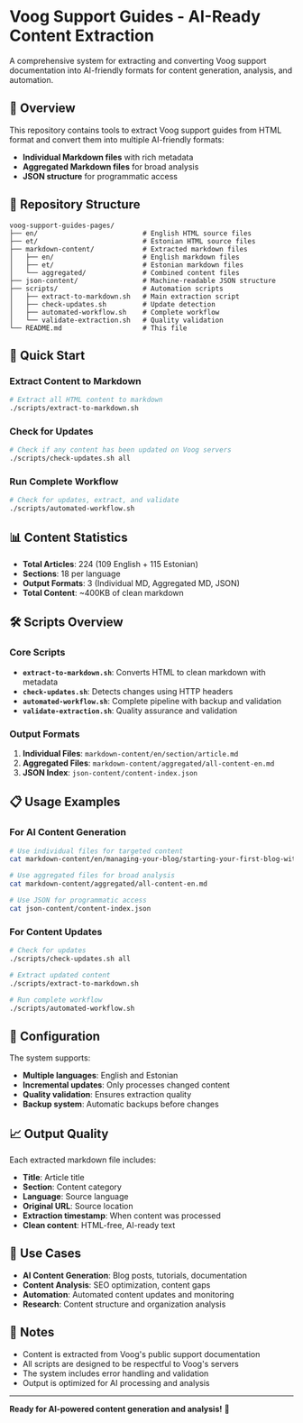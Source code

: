 # Voog Support Guides - AI-Ready Content Extraction

A comprehensive system for extracting and converting Voog support documentation into AI-friendly formats for content generation, analysis, and automation.

## 🎯 Overview

This repository contains tools to extract Voog support guides from HTML format and convert them into multiple AI-friendly formats:
- **Individual Markdown files** with rich metadata
- **Aggregated Markdown files** for broad analysis
- **JSON structure** for programmatic access

## 📁 Repository Structure

```
voog-support-guides-pages/
├── en/                          # English HTML source files
├── et/                          # Estonian HTML source files
├── markdown-content/            # Extracted markdown files
│   ├── en/                      # English markdown files
│   ├── et/                      # Estonian markdown files
│   └── aggregated/              # Combined content files
├── json-content/                # Machine-readable JSON structure
├── scripts/                     # Automation scripts
│   ├── extract-to-markdown.sh   # Main extraction script
│   ├── check-updates.sh         # Update detection
│   ├── automated-workflow.sh    # Complete workflow
│   └── validate-extraction.sh   # Quality validation
└── README.md                    # This file
```

## 🚀 Quick Start

### Extract Content to Markdown
```bash
# Extract all HTML content to markdown
./scripts/extract-to-markdown.sh
```

### Check for Updates
```bash
# Check if any content has been updated on Voog servers
./scripts/check-updates.sh all
```

### Run Complete Workflow
```bash
# Check for updates, extract, and validate
./scripts/automated-workflow.sh
```

## 📊 Content Statistics

- **Total Articles**: 224 (109 English + 115 Estonian)
- **Sections**: 18 per language
- **Output Formats**: 3 (Individual MD, Aggregated MD, JSON)
- **Total Content**: ~400KB of clean markdown

## 🛠️ Scripts Overview

### Core Scripts
- **`extract-to-markdown.sh`**: Converts HTML to clean markdown with metadata
- **`check-updates.sh`**: Detects changes using HTTP headers
- **`automated-workflow.sh`**: Complete pipeline with backup and validation
- **`validate-extraction.sh`**: Quality assurance and validation

### Output Formats
1. **Individual Files**: `markdown-content/en/section/article.md`
2. **Aggregated Files**: `markdown-content/aggregated/all-content-en.md`
3. **JSON Index**: `json-content/content-index.json`

## 📋 Usage Examples

### For AI Content Generation
```bash
# Use individual files for targeted content
cat markdown-content/en/managing-your-blog/starting-your-first-blog-with-voog.md

# Use aggregated files for broad analysis
cat markdown-content/aggregated/all-content-en.md

# Use JSON for programmatic access
cat json-content/content-index.json
```

### For Content Updates
```bash
# Check for updates
./scripts/check-updates.sh all

# Extract updated content
./scripts/extract-to-markdown.sh

# Run complete workflow
./scripts/automated-workflow.sh
```

## 🔧 Configuration

The system supports:
- **Multiple languages**: English and Estonian
- **Incremental updates**: Only processes changed content
- **Quality validation**: Ensures extraction quality
- **Backup system**: Automatic backups before changes

## 📈 Output Quality

Each extracted markdown file includes:
- **Title**: Article title
- **Section**: Content category
- **Language**: Source language
- **Original URL**: Source location
- **Extraction timestamp**: When content was processed
- **Clean content**: HTML-free, AI-ready text

## 🎯 Use Cases

- **AI Content Generation**: Blog posts, tutorials, documentation
- **Content Analysis**: SEO optimization, content gaps
- **Automation**: Automated content updates and monitoring
- **Research**: Content structure and organization analysis

## 📝 Notes

- Content is extracted from Voog's public support documentation
- All scripts are designed to be respectful to Voog's servers
- The system includes error handling and validation
- Output is optimized for AI processing and analysis

---

**Ready for AI-powered content generation and analysis!** 🚀
